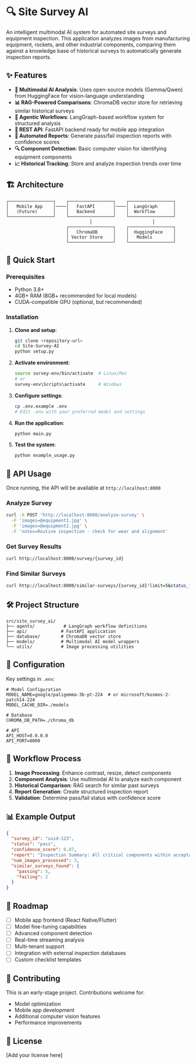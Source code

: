 # 🔍 Site Survey AI

An intelligent multimodal AI system for automated site surveys and equipment inspection. This application analyzes images from manufacturing equipment, rockets, and other industrial components, comparing them against a knowledge base of historical surveys to automatically generate inspection reports.

## ✨ Features

- **🤖 Multimodal AI Analysis**: Uses open-source models (Gemma/Qwen) from HuggingFace for vision-language understanding
- **📊 RAG-Powered Comparisons**: ChromaDB vector store for retrieving similar historical surveys
- **🔄 Agentic Workflows**: LangGraph-based workflow system for structured analysis
- **📱 REST API**: FastAPI backend ready for mobile app integration  
- **🎯 Automated Reports**: Generate pass/fail inspection reports with confidence scores
- **🔍 Component Detection**: Basic computer vision for identifying equipment components
- **📈 Historical Tracking**: Store and analyze inspection trends over time

## 🏗️ Architecture

```
┌─────────────────┐    ┌─────────────────┐    ┌─────────────────┐
│   Mobile App    │────│   FastAPI       │────│  LangGraph      │
│   (Future)      │    │   Backend       │    │  Workflow       │
└─────────────────┘    └─────────────────┘    └─────────────────┘
                                │                       │
                       ┌─────────────────┐    ┌─────────────────┐
                       │   ChromaDB      │    │  HuggingFace    │
                       │ Vector Store    │    │   Models        │
                       └─────────────────┘    └─────────────────┘
```

## 🚀 Quick Start

### Prerequisites
- Python 3.8+
- 4GB+ RAM (8GB+ recommended for local models)
- CUDA-compatible GPU (optional, but recommended)

### Installation

1. **Clone and setup**:
   ```bash
   git clone <repository-url>
   cd Site-Survey-AI
   python setup.py
   ```

2. **Activate environment**:
   ```bash
   source survey-env/bin/activate  # Linux/Mac
   # or
   survey-env\Scripts\activate     # Windows
   ```

3. **Configure settings**:
   ```bash
   cp .env.example .env
   # Edit .env with your preferred model and settings
   ```

4. **Run the application**:
   ```bash
   python main.py
   ```

5. **Test the system**:
   ```bash
   python example_usage.py
   ```

## 📡 API Usage

Once running, the API will be available at `http://localhost:8000`

### Analyze Survey
```bash
curl -X POST 'http://localhost:8000/analyze-survey' \
  -F 'images=@equipment1.jpg' \
  -F 'images=@equipment2.jpg' \
  -F 'notes=Routine inspection - check for wear and alignment'
```

### Get Survey Results
```bash
curl http://localhost:8000/survey/{survey_id}
```

### Find Similar Surveys
```bash
curl http://localhost:8000/similar-surveys/{survey_id}?limit=5&status_filter=pass
```

## 🛠️ Project Structure

```
src/site_survey_ai/
├── agents/           # LangGraph workflow definitions
├── api/             # FastAPI application
├── database/        # ChromaDB vector store
├── models/          # Multimodal AI model wrappers
└── utils/           # Image processing utilities
```

## 🔧 Configuration

Key settings in `.env`:

```env
# Model Configuration
MODEL_NAME=google/paligemma-3b-pt-224  # or microsoft/kosmos-2-patch14-224
MODEL_CACHE_DIR=./models

# Database
CHROMA_DB_PATH=./chroma_db

# API
API_HOST=0.0.0.0
API_PORT=8000
```

## 🎯 Workflow Process

1. **Image Processing**: Enhance contrast, resize, detect components
2. **Component Analysis**: Use multimodal AI to analyze each component
3. **Historical Comparison**: RAG search for similar past surveys
4. **Report Generation**: Create structured inspection report
5. **Validation**: Determine pass/fail status with confidence score

## 📊 Example Output

```json
{
  "survey_id": "uuid-123",
  "status": "pass",
  "confidence_score": 0.87,
  "report": "Inspection Summary: All critical components within acceptable parameters...",
  "num_images_processed": 3,
  "similar_surveys_found": {
    "passing": 5,
    "failing": 2
  }
}
```

## 🔮 Roadmap

- [ ] Mobile app frontend (React Native/Flutter)
- [ ] Model fine-tuning capabilities
- [ ] Advanced component detection
- [ ] Real-time streaming analysis
- [ ] Multi-tenant support
- [ ] Integration with external inspection databases
- [ ] Custom checklist templates

## 🤝 Contributing

This is an early-stage project. Contributions welcome for:
- Model optimization
- Mobile app development  
- Additional computer vision features
- Performance improvements

## 📄 License

[Add your license here]
